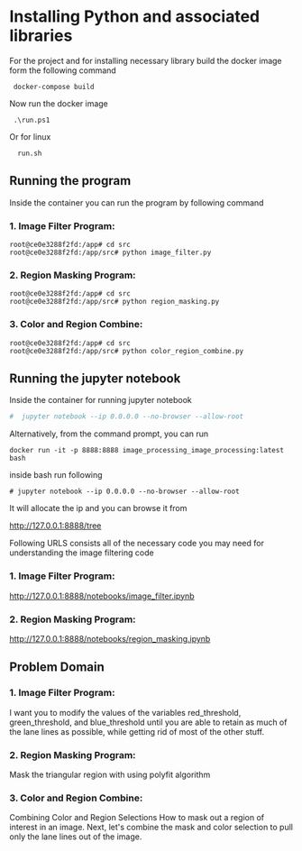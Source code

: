 # Installing Python and associated libraries

For the project and for installing necessary library build the docker image form the following command

```
 docker-compose build
```
Now run the docker image

```
 .\run.ps1
```
Or for linux
```
  run.sh
```

## Running the program

Inside the container you can run the program by following command

### 1. Image Filter Program:

```
root@ce0e3288f2fd:/app# cd src
root@ce0e3288f2fd:/app/src# python image_filter.py
```
### 2. Region Masking Program:

```
root@ce0e3288f2fd:/app# cd src
root@ce0e3288f2fd:/app/src# python region_masking.py
```

### 3. Color and Region Combine:

```
root@ce0e3288f2fd:/app# cd src
root@ce0e3288f2fd:/app/src# python color_region_combine.py
```

## Running the jupyter notebook

Inside the container for running jupyter notebook

```bash
#  jupyter notebook --ip 0.0.0.0 --no-browser --allow-root
```
Alternatively, from the command prompt, you can run

```
docker run -it -p 8888:8888 image_processing_image_processing:latest bash
```

inside bash run following

```
# jupyter notebook --ip 0.0.0.0 --no-browser --allow-root
```
It will allocate the ip and you can browse it from 

http://127.0.0.1:8888/tree

Following URLS consists all of the necessary code you may need for understanding the image filtering code

### 1. Image Filter Program:

http://127.0.0.1:8888/notebooks/image_filter.ipynb

### 2. Region Masking Program:

http://127.0.0.1:8888/notebooks/region_masking.ipynb

## Problem Domain

### 1. Image Filter Program:

 I want you to modify the values of the variables red_threshold, green_threshold, and blue_threshold until you are able to retain as much of the lane lines as possible, while getting rid of most of the other stuff. 

### 2. Region Masking Program:

 Mask the triangular region with using polyfit algorithm
 
### 3. Color and Region Combine:

Combining Color and Region Selections
How to mask out a region of interest in an image. Next, let's combine the mask and color selection to pull only the lane lines out of the image.